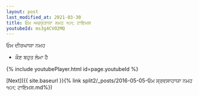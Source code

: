 ```yaml
---
layout: post
last_modified_at: 2021-03-30
title: ਓਮ ਅਚਯੁਤਾਯਾ ਨਮਹ ੧੦੮ ਟਾਇਮਸ
youtubeId: ms3g4CVO2MQ
---
```

 
 
 ਓਮ ਦੀਰਘਾਯਾ ਨਮਹ  
 
 -  ਕੌਣ ਬਹੁਤ ਲੰਮਾ ਹੈ 
 
  
 
  
 
 
 
 
 
 


{% include youtubePlayer.html id=page.youtubeId %}
 
[Next]({{ site.baseurl }}{% link  split2/_posts/2016-05-05-ਓਮ ਸ੍ਰਵਸਾਹਾਯਾ ਨਮਹ ੧੦੮ ਟਾਇਮਸ.md%})
 
